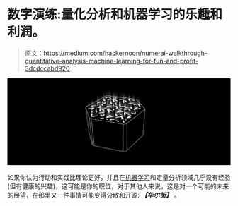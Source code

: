 # 数字演练:量化分析和机器学习的乐趣和利润。

> 原文：<https://medium.com/hackernoon/numerai-walkthrough-quantitative-analysis-machine-learning-for-fun-and-profit-3dcdccabd920>

![](img/ca939edf9e2cc8f5f16cae40a53cb4cd.png)

如果你认为行动和实践比理论更好，并且在[机器学习](https://hackernoon.com/tagged/machine-learning)和定量分析领域几乎没有经验(但有健康的兴趣)，这可能是你的职位，对于其他人来说，这是对一个可能的未来的展望，在那里又一件事情可能变得分散和开源: ***【华尔街】*** 。